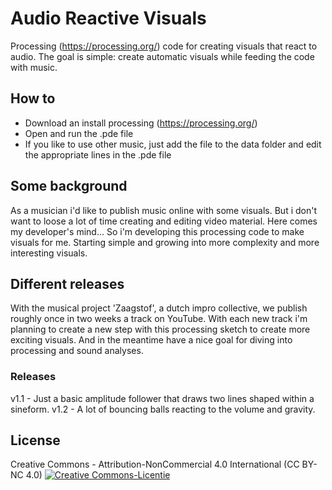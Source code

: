 # Audio Reactive Visuals
Processing (https://processing.org/) code for creating visuals that react to audio.
The goal is simple: create automatic visuals while feeding the code with music.

## How to
- Download an install processing (https://processing.org/)
- Open and run the .pde file
- If you like to use other music, just add the file to the data folder and edit the appropriate lines in the .pde file

## Some background
As a musician i'd like to publish music online with some visuals. But i don't want to loose a lot of time creating and editing video material. Here comes my developer's mind... 
So i'm developing this processing code to make visuals for me. Starting simple and growing into more complexity and more interesting visuals.

## Different releases
With the musical project 'Zaagstof', a dutch impro collective, we publish roughly once in two weeks a track on YouTube. With each new track i'm planning to create a new step with this processing sketch to create more exciting visuals. And in the meantime have a nice goal for diving into processing and sound analyses.

### Releases
v1.1 - Just a basic amplitude follower that draws two lines shaped within a sineform.
v1.2 - A lot of bouncing balls reacting to the volume and gravity.

## License
Creative Commons - Attribution-NonCommercial 4.0 International (CC BY-NC 4.0)
<a rel="license" href="http://creativecommons.org/licenses/by-nc/4.0/"><img alt="Creative Commons-Licentie" style="border-width:0" src="https://i.creativecommons.org/l/by-nc/4.0/88x31.png" /></a>
